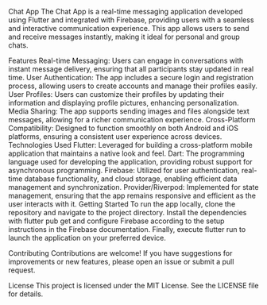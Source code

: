 Chat App
The Chat App is a real-time messaging application developed using Flutter and integrated with Firebase, providing users with a seamless and interactive communication experience. This app allows users to send and receive messages instantly, making it ideal for personal and group chats.

Features
Real-time Messaging: Users can engage in conversations with instant message delivery, ensuring that all participants stay updated in real time.
User Authentication: The app includes a secure login and registration process, allowing users to create accounts and manage their profiles easily.
User Profiles: Users can customize their profiles by updating their information and displaying profile pictures, enhancing personalization.
Media Sharing: The app supports sending images and files alongside text messages, allowing for a richer communication experience.
Cross-Platform Compatibility: Designed to function smoothly on both Android and iOS platforms, ensuring a consistent user experience across devices.
Technologies Used
Flutter: Leveraged for building a cross-platform mobile application that maintains a native look and feel.
Dart: The programming language used for developing the application, providing robust support for asynchronous programming.
Firebase: Utilized for user authentication, real-time database functionality, and cloud storage, enabling efficient data management and synchronization.
Provider/Riverpod: Implemented for state management, ensuring that the app remains responsive and efficient as the user interacts with it.
Getting Started
To run the app locally, clone the repository and navigate to the project directory. Install the dependencies with flutter pub get and configure Firebase according to the setup instructions in the Firebase documentation. Finally, execute flutter run to launch the application on your preferred device.

Contributing
Contributions are welcome! If you have suggestions for improvements or new features, please open an issue or submit a pull request.

License
This project is licensed under the MIT License. See the LICENSE file for details.
